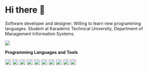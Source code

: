 # Hi there 🤙

Software developer and designer. Willing to learn new programming languages. Student at Karadeniz Technical University, Department of Management Information Systems.

<p align="left">
<a target="_blank" href="https://www.linkedin.com/in/gurhantekoglu/"><img src="https://img.shields.io/badge/linkedin-%230077B5.svg?&style=for-the-badge&logo=linkedin&logoColor=white"></a>
</p>

<b>Programming Languages and Tools</b>

<code><img height="20" src="https://www.mytoworld.com/wp-content/uploads/2020/11/pyhton-nedir.png"></code>
<code><img height="20" src="https://brandslogos.com/wp-content/uploads/images/large/java-logo-1.png"></code>
<code><img height="20" src="https://lh3.googleusercontent.com/proxy/VU1r6pl70GP3YlCxTJS-MVQgJp98k8e8WbKXoldUDxWpHbCTFPkD-fdSs7_JH_A3Z-S6GrZ9UTPyJ6qtxhhne9SP32aYc0tpvmjQnPvSOQvLek5ohZg"></code>
<code><img height="20" src="https://www.erenalgan.com.tr/wp-content/uploads/2019/11/PHP-PNG-File.png"></code>
<code><img height="20" src="https://upload.wikimedia.org/wikipedia/commons/thumb/9/99/Unofficial_JavaScript_logo_2.svg/480px-Unofficial_JavaScript_logo_2.svg.png"></code>
<code><img height="20" src="https://upload.wikimedia.org/wikipedia/commons/thumb/4/47/React.svg/1200px-React.svg.png"></code>
<code><img height="20" src="https://react.semantic-ui.com/logo.png"></code>
<code><img height="20" src="https://www.digitalkure.com/wp-content/uploads/2019/01/bootstrap-1.png"></code>
<code><img height="20" src="https://d1.awsstatic.com/asset-repository/products/amazon-rds/1024px-MySQL.ff87215b43fd7292af172e2a5d9b844217262571.png"></code>
<code><img height="20" src="https://bbozkurt.files.wordpress.com/2012/02/1ab.png"></code>
